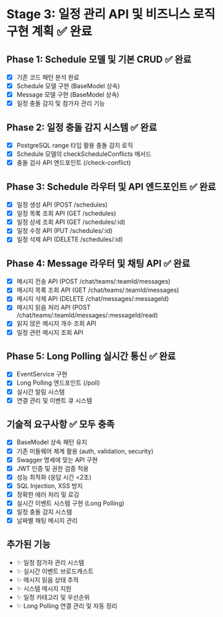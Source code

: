 # Stage 3: 일정 관리 API 및 비즈니스 로직 구현 계획 ✅ 완료

## Phase 1: Schedule 모델 및 기본 CRUD ✅ 완료
- [x] 기존 코드 패턴 분석 완료
- [x] Schedule 모델 구현 (BaseModel 상속)
- [x] Message 모델 구현 (BaseModel 상속)
- [x] 일정 충돌 감지 및 참가자 관리 기능

## Phase 2: 일정 충돌 감지 시스템 ✅ 완료
- [x] PostgreSQL range 타입 활용 충돌 감지 로직
- [x] Schedule 모델의 checkScheduleConflicts 메서드
- [x] 충돌 검사 API 엔드포인트 (/check-conflict)

## Phase 3: Schedule 라우터 및 API 엔드포인트 ✅ 완료
- [x] 일정 생성 API (POST /schedules)
- [x] 일정 목록 조회 API (GET /schedules)
- [x] 일정 상세 조회 API (GET /schedules/:id)
- [x] 일정 수정 API (PUT /schedules/:id)
- [x] 일정 삭제 API (DELETE /schedules/:id)

## Phase 4: Message 라우터 및 채팅 API ✅ 완료
- [x] 메시지 전송 API (POST /chat/teams/:teamId/messages)
- [x] 메시지 목록 조회 API (GET /chat/teams/:teamId/messages)
- [x] 메시지 삭제 API (DELETE /chat/messages/:messageId)
- [x] 메시지 읽음 처리 API (POST /chat/teams/:teamId/messages/:messageId/read)
- [x] 읽지 않은 메시지 개수 조회 API
- [x] 일정 관련 메시지 조회 API

## Phase 5: Long Polling 실시간 통신 ✅ 완료
- [x] EventService 구현
- [x] Long Polling 엔드포인트 (/poll)
- [x] 실시간 알림 시스템
- [x] 연결 관리 및 이벤트 큐 시스템

## 기술적 요구사항 ✅ 모두 충족
- [x] BaseModel 상속 패턴 유지
- [x] 기존 미들웨어 체계 활용 (auth, validation, security)
- [x] Swagger 명세에 맞는 API 구현
- [x] JWT 인증 및 권한 검증 적용
- [x] 성능 최적화 (응답 시간 <2초)
- [x] SQL Injection, XSS 방지
- [x] 정확한 에러 처리 및 로깅
- [x] 실시간 이벤트 시스템 구현 (Long Polling)
- [x] 일정 충돌 감지 시스템
- [x] 날짜별 채팅 메시지 관리

## 추가된 기능
- ✨ 일정 참가자 관리 시스템
- ✨ 실시간 이벤트 브로드캐스트
- ✨ 메시지 읽음 상태 추적
- ✨ 시스템 메시지 지원
- ✨ 일정 카테고리 및 우선순위
- ✨ Long Polling 연결 관리 및 자동 정리
